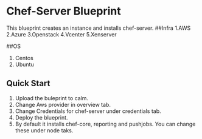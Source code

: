 # Chef-Server Blueprint

This blueprint creates an instance and installs chef-server.
##Infra
 1.AWS
 2.Azure
 3.Openstack
 4.Vcenter
 5.Xenserver

##OS
 1. Centos
 2. Ubuntu
 

## Quick Start
 1. Upload the buleprint to calm.
 2. Change Aws provider in overview tab.
 3. Change Credentials for chef-server under credentials tab.
 4. Deploy the blueprint.
 5. By default it installs chef-core, reporting and pushjobs. You can change these under node taks.
